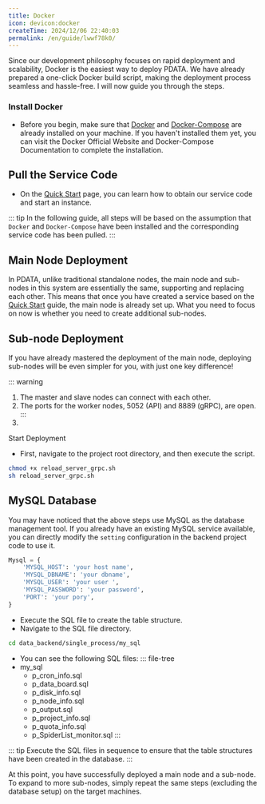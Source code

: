 ```yaml
---
title: Docker
icon: devicon:docker
createTime: 2024/12/06 22:40:03
permalink: /en/guide/lwwf78k0/
---
```


Since our development philosophy focuses on rapid deployment and scalability, Docker is the easiest way to deploy PDATA.
We have already prepared a one-click Docker build script, making the deployment process seamless and hassle-free. I will
now guide you through the steps.

### Install Docker

- Before you begin, make sure that [Docker](https://www.docker.com/)
  and [Docker-Compose](https://docs.docker.com/compose/) are already installed on your machine. If you haven't
  installed them yet, you can visit the Docker Official Website and Docker-Compose Documentation to complete the
  installation.

## Pull the Service Code

- On the [Quick Start](../../guide/quick-start.md) page, you can learn how to obtain our service code and start an instance.

::: tip
In the following guide, all steps will be based on the assumption that `Docker` and `Docker-Compose` have been installed and the corresponding service code has been pulled.
:::

## Main Node Deployment

<ImageCard
image="/SND.png"
title="Main Node Deployment, can also be used as a single node"
description="As the main node, it can control any of the subsequent sub-node machines we expand to. If used as a single node, it will still provide excellent performance as a single-node service."
href="/"
author="yuanshaohang"
date="2024/05/21"
/>

In PDATA, unlike traditional standalone nodes, the main node and sub-nodes in this system are essentially the same, supporting and replacing each other. This means that once you have created a service based on the [Quick Start](../../guide/quick-start.md) guide, the main node is already set up. What you need to focus on now is whether you need to create additional sub-nodes.

## Sub-node Deployment

<ImageCard
image="/Nodes.png"
title="Expand sub-nodes to make the system more highly available, robust, and feature-rich"
description="
The main node manages task files, controls the distribution of tasks to sub-nodes, monitors the resource status of each sub-node, automatically synchronizes task files between master and slave nodes, and enables rapid and convenient development and deployment."
href="/"
author="yuanshaohang"
date="2024/05/21"
/>

If you have already mastered the deployment of the main node, deploying sub-nodes will be even simpler for you, with just one key difference!

::: warning
1. The master and slave nodes can connect with each other.
2. The ports for the worker nodes, 5052 (API) and 8889 (gRPC), are open.
:::
3. 
Start Deployment

- First, navigate to the project root directory, and then execute the script.

```bash
chmod +x reload_server_grpc.sh
sh reload_server_grpc.sh
```

## MySQL Database

You may have noticed that the above steps use MySQL as the database management tool. If you already have an existing MySQL service available, you can directly modify the `setting` configuration in the backend project code to use it.

```python
Mysql = {
    'MYSQL_HOST': 'your host name',
    'MYSQL_DBNAME': 'your dbname',
    'MYSQL_USER': 'your user ',
    'MYSQL_PASSWORD': 'your password',
    'PORT': 'your pory',
}
```

- Execute the SQL file to create the table structure.
- Navigate to the SQL file directory.

```bash
cd data_backend/single_process/my_sql
```

- You can see the following SQL files:
::: file-tree
- my_sql
    - p_cron_info.sql
    - p_data_board.sql
    - p_disk_info.sql
    - p_node_info.sql
    - p_output.sql
    - p_project_info.sql
    - p_quota_info.sql
    - p_SpiderList_monitor.sql
:::

::: tip
Execute the SQL files in sequence to ensure that the table structures have been created in the database.
:::

At this point, you have successfully deployed a main node and a sub-node. To expand to more sub-nodes, simply repeat the same steps (excluding the database setup) on the target machines.
